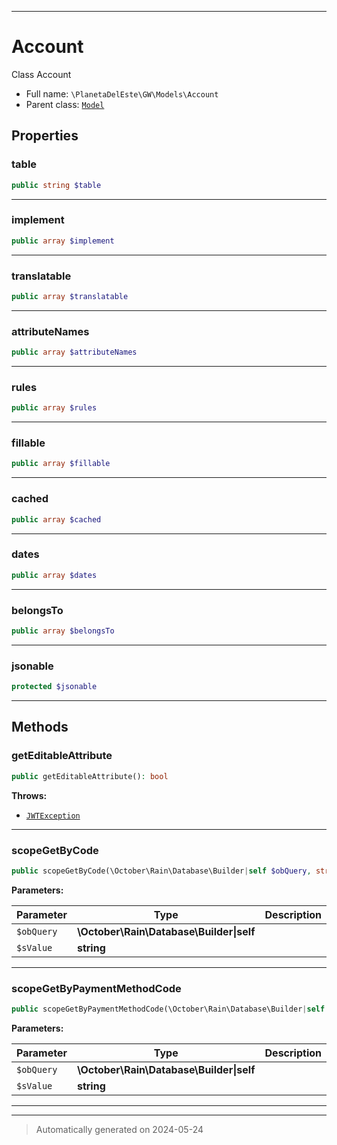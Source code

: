 ***

# Account

Class Account



* Full name: `\PlanetaDelEste\GW\Models\Account`
* Parent class: [`Model`](../../../Model.md)



## Properties


### table



```php
public string $table
```






***

### implement



```php
public array $implement
```






***

### translatable



```php
public array $translatable
```






***

### attributeNames



```php
public array $attributeNames
```






***

### rules



```php
public array $rules
```






***

### fillable



```php
public array $fillable
```






***

### cached



```php
public array $cached
```






***

### dates



```php
public array $dates
```






***

### belongsTo



```php
public array $belongsTo
```






***

### jsonable



```php
protected $jsonable
```






***

## Methods


### getEditableAttribute



```php
public getEditableAttribute(): bool
```











**Throws:**

- [`JWTException`](../../../Tymon/JWTAuth/Exceptions/JWTException.md)



***

### scopeGetByCode



```php
public scopeGetByCode(\October\Rain\Database\Builder|self $obQuery, string $sValue): \October\Rain\Database\Builder|self
```








**Parameters:**

| Parameter | Type | Description |
|-----------|------|-------------|
| `$obQuery` | **\October\Rain\Database\Builder&#124;self** |  |
| `$sValue` | **string** |  |





***

### scopeGetByPaymentMethodCode



```php
public scopeGetByPaymentMethodCode(\October\Rain\Database\Builder|self $obQuery, string $sValue): \October\Rain\Database\Builder|self
```








**Parameters:**

| Parameter | Type | Description |
|-----------|------|-------------|
| `$obQuery` | **\October\Rain\Database\Builder&#124;self** |  |
| `$sValue` | **string** |  |





***


***
> Automatically generated on 2024-05-24
